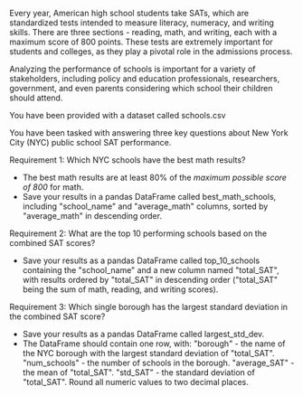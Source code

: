 Every year, American high school students take SATs, which are standardized tests intended to measure literacy, numeracy, and writing skills. There are three sections - reading, math, and writing, each with a maximum score of 800 points. These tests are extremely important for students and colleges, as they play a pivotal role in the admissions process.

Analyzing the performance of schools is important for a variety of stakeholders, including policy and education professionals, researchers, government, and even parents considering which school their children should attend.

You have been provided with a dataset called schools.csv

You have been tasked with answering three key questions about New York City (NYC) public school SAT performance.

Requirement 1: Which NYC schools have the best math results?

- The best math results are at least 80% of the *maximum possible score of 800* for math.
- Save your results in a pandas DataFrame called best_math_schools, including "school_name" and "average_math" columns, sorted by "average_math" in descending order.

Requirement 2: What are the top 10 performing schools based on the combined SAT scores?

- Save your results as a pandas DataFrame called top_10_schools containing the "school_name" and a new column named "total_SAT", with results ordered by "total_SAT" in descending order ("total_SAT" being the sum of math, reading, and writing scores).

Requirement 3: Which single borough has the largest standard deviation in the combined SAT score?

- Save your results as a pandas DataFrame called largest_std_dev.
- The DataFrame should contain one row, with:
    "borough" - the name of the NYC borough with the largest standard deviation of "total_SAT".
    "num_schools" - the number of schools in the borough.
    "average_SAT" - the mean of "total_SAT".
    "std_SAT" - the standard deviation of "total_SAT".
Round all numeric values to two decimal places.